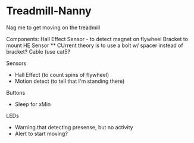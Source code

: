 # Treadmill-Nanny
Nag me to get moving on the treadmill

Components:
Hall Effect Sensor - to detect magnet on flywheel
Bracket to mount HE Sensor
** CUrrent theory is to use a bolt w/ spacer instead of bracket?
Cable (use cat5?

Sensors
* Hall Effect (to count spins of flywheel)
* Motion detect (to tell that I'm standing there)

Buttons
* Sleep for xMin

LEDs
* Warning that detecting presense, but no activity
* Alert to start moving?
